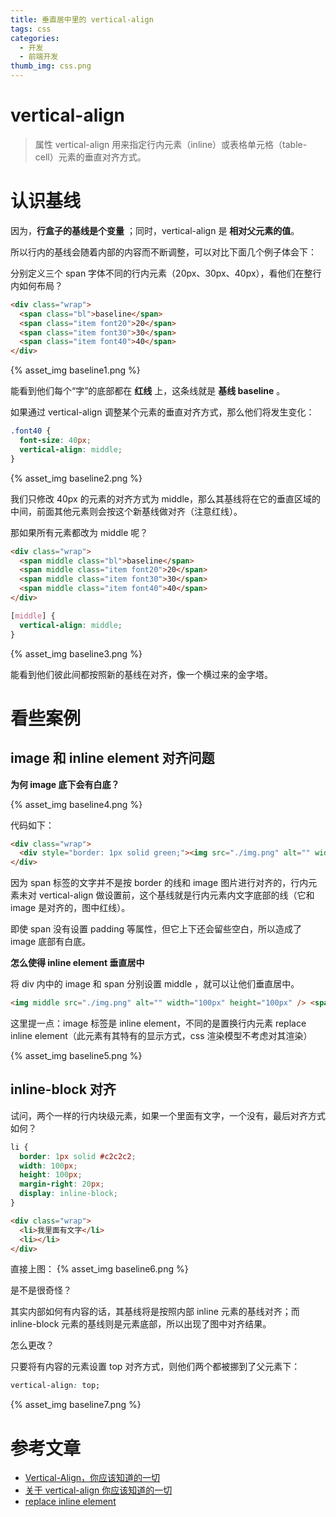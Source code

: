 ```yaml
---
title: 垂直居中里的 vertical-align
tags: css
categories:
  - 开发
  - 前端开发
thumb_img: css.png
---
```


# vertical-align

> 属性 vertical-align 用来指定行内元素（inline）或表格单元格（table-cell）元素的垂直对齐方式。

# 认识基线

因为，**行盒子的基线是个变量** ；同时，vertical-align 是 **相对父元素的值**。

所以行内的基线会随着内部的内容而不断调整，可以对比下面几个例子体会下：

分别定义三个 span 字体不同的行内元素（20px、30px、40px），看他们在整行内如何布局？

```html
<div class="wrap">
  <span class="bl">baseline</span>
  <span class="item font20">20</span>
  <span class="item font30">30</span>
  <span class="item font40">40</span>
</div>
```

{% asset_img baseline1.png %}

能看到他们每个“字”的底部都在 **红线** 上，这条线就是 **基线 baseline** 。

如果通过 vertical-align 调整某个元素的垂直对齐方式，那么他们将发生变化：

```css
.font40 {
  font-size: 40px;
  vertical-align: middle;
}
```

{% asset_img baseline2.png %}

我们只修改 40px 的元素的对齐方式为 middle，那么其基线将在它的垂直区域的中间，前面其他元素则会按这个新基线做对齐（注意红线）。

那如果所有元素都改为 middle 呢？

```html
<div class="wrap">
  <span middle class="bl">baseline</span>
  <span middle class="item font20">20</span>
  <span middle class="item font30">30</span>
  <span middle class="item font40">40</span>
</div>
```

```css
[middle] {
  vertical-align: middle;
}
```

{% asset_img baseline3.png %}

能看到他们彼此间都按照新的基线在对齐，像一个横过来的金字塔。

# 看些案例

## image 和 inline element 对齐问题

**为何 image 底下会有白底？**

{% asset_img baseline4.png %}

代码如下：

```html
<div class="wrap">
  <div style="border: 1px solid green;"><img src="./img.png" alt="" width="100px" height="100px" /> <span>我是 inline 元素</span></div>
</div>
```

因为 span 标签的文字并不是按 border 的线和 image 图片进行对齐的，行内元素未对 vertical-align 做设置前，这个基线就是行内元素内文字底部的线（它和 image 是对齐的，图中红线）。

即使 span 没有设置 padding 等属性，但它上下还会留些空白，所以造成了 image 底部有白底。

**怎么使得 inline element 垂直居中**

将 div 内中的 image 和 span 分别设置 middle ，就可以让他们垂直居中。

```html
<img middle src="./img.png" alt="" width="100px" height="100px" /> <span middle>我是 inline 元素</span>
```

这里提一点：image 标签是 inline element，不同的是置换行内元素 replace inline element（此元素有其特有的显示方式，css 渲染模型不考虑对其渲染）

{% asset_img baseline5.png %}

## inline-block 对齐

试问，两个一样的行内块级元素，如果一个里面有文字，一个没有，最后对齐方式如何？

```css
li {
  border: 1px solid #c2c2c2;
  width: 100px;
  height: 100px;
  margin-right: 20px;
  display: inline-block;
}
```

```html
<div class="wrap">
  <li>我里面有文字</li>
  <li></li>
</div>
```

直接上图：
{% asset_img baseline6.png %}

是不是很奇怪？

其实内部如何有内容的话，其基线将是按照内部 inline 元素的基线对齐；而 inline-block 元素的基线则是元素底部，所以出现了图中对齐结果。

怎么更改？

只要将有内容的元素设置 top 对齐方式，则他们两个都被挪到了父元素下：

```css
vertical-align: top;
```

{% asset_img baseline7.png %}

# 参考文章

- [Vertical-Align，你应该知道的一切](https://zcfy.cc/article/vertical-align-all-you-need-to-know)
- [关于 vertical-align 你应该知道的一切](https://juejin.im/post/5e64ee1df265da573e6734ed)
- [replace inline element](https://www.w3.org/TR/CSS21/visudet.html#inline-replaced-width)
